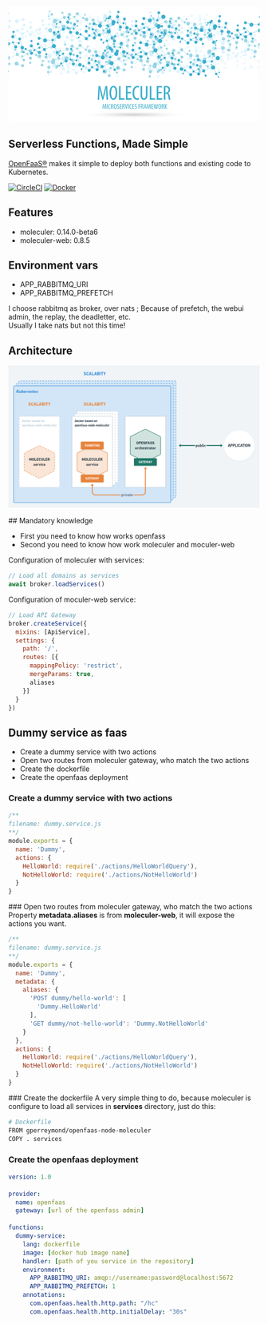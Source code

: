 [![Moleculer logo](./banner-moleculer.png)](https://moleculer.services/)

## Serverless Functions, Made Simple

[OpenFaaS®](https://www.openfaas.com/) makes it simple to deploy both functions and existing code to Kubernetes.

[![CircleCI](https://circleci.com/gh/gperreymond/openfaas-template-node-moleculer.svg?style=shield)](https://circleci.com/gh/gperreymond/openfaas-template-node-moleculer) [![Docker](https://img.shields.io/badge/docker-ready-blue)](https://hub.docker.com/repository/docker/gperreymond/openfaas-node-moleculer)

## Features

* moleculer: 0.14.0-beta6
* moleculer-web: 0.8.5

## Environment vars

* APP_RABBITMQ_URI
* APP_RABBITMQ_PREFETCH

I choose rabbitmq as broker, over nats ; Because of prefetch, the webui admin, the replay, the deadletter, etc.  
Usually I take nats but not this time!

## Architecture

![Global schema](./global-schema.png)

## Mandatory knowledge

* First you need to know how works openfass
* Second you need to know how work moleculer and moculer-web

Configuration of moleculer with services:

```js
// Load all domains as services
await broker.loadServices()
```

Configuration of moculer-web service:

```js
// Load API Gateway
broker.createService({
  mixins: [ApiService],
  settings: {
    path: '/',
    routes: [{
      mappingPolicy: 'restrict',
      mergeParams: true,
      aliases
    }]
  }
})
```

## Dummy service as faas

* Create a dummy service with two actions
* Open two routes from moleculer gateway, who match the two actions
* Create the dockerfile
* Create the openfaas deployment

### Create a dummy service with two actions


```js
/**
filename: dummy.service.js
**/
module.exports = {
  name: 'Dummy',
  actions: {
    HelloWorld: require('./actions/HelloWorldQuery'),
    NotHelloWorld: require('./actions/NotHelloWorld')
  }
}
```

### Open two routes from moleculer gateway, who match the two actions
Property __metadata.aliases__ is from __moleculer-web__, it will expose the actions you want.


```js
/**
filename: dummy.service.js
**/
module.exports = {
  name: 'Dummy',
  metadata: {
    aliases: {
      'POST dummy/hello-world': [
        'Dummy.HelloWorld'
      ],
      'GET dummy/not-hello-world': 'Dummy.NotHelloWorld'
    }
  },
  actions: {
    HelloWorld: require('./actions/HelloWorldQuery'),
    NotHelloWorld: require('./actions/NotHelloWorld')
  }
}
```

### Create the dockerfile
A very simple thing to do, because moleculer is configure to load all services in __services__ directory, just do this:

```sh
# Dockerfile
FROM gperreymond/openfaas-node-moleculer
COPY . services
```

### Create the openfaas deployment

```yaml
version: 1.0

provider:
  name: openfaas
  gateway: [url of the openfass admin]

functions:
  dummy-service:
    lang: dockerfile
    image: [docker hub image name]
    handler: [path of you service in the repository]
    environment:
      APP_RABBITMQ_URI: amqp://username:password@localhost:5672
      APP_RABBITMQ_PREFETCH: 1
    annotations:
      com.openfaas.health.http.path: "/hc"
      com.openfaas.health.http.initialDelay: "30s"
```
